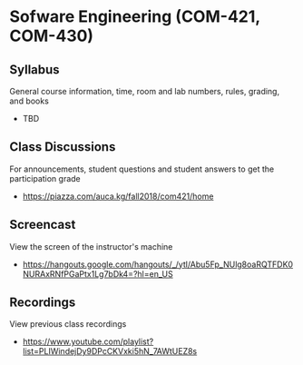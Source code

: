 # Sofware Engineering (COM-421, COM-430)

## Syllabus

General course information, time, room and lab numbers, rules, grading, and
books

* TBD

## Class Discussions

For announcements, student questions and student answers to get the
participation grade

* <https://piazza.com/auca.kg/fall2018/com421/home>

## Screencast

View the screen of the instructor's machine

* <https://hangouts.google.com/hangouts/_/ytl/Abu5Fp_NUlg8oaRQTFDK0NURAxRNfPGaPtx1Lg7bDk4=?hl=en_US>

## Recordings

View previous class recordings

* <https://www.youtube.com/playlist?list=PLIWindejDy9DPcCKVxki5hN_7AWtUEZ8s>
